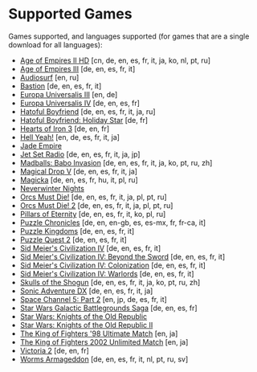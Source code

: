 ﻿Supported Games
===============
Games supported, and languages supported (for games that are a single download for all languages):


* [Age of Empires II HD](http://store.steampowered.com/app/221380/) \[cn, de, en, es, fr, it, ja, ko, nl, pt, ru\]
* [Age of Empires III](http://store.steampowered.com/app/105450/) \[de, en, es, fr, it\]
* [Audiosurf](http://store.steampowered.com/app/12900/) \[en, ru\]
* [Bastion](http://store.steampowered.com/app/107100/) \[de, en, es, fr, it\]
* [Europa Universalis III](http://store.steampowered.com/app/25800/) \[en, de\]
* [Europa Universalis IV](http://store.steampowered.com/app/236850/) \[de, en, es, fr\]
* [Hatoful Boyfriend](http://store.steampowered.com/app/310080/) \[de, en, es, fr, it, ja, ru\]
* [Hatoful Boyfriend: Holiday Star](http://store.steampowered.com/app/377080/) \[de, fr\]
* [Hearts of Iron 3](http://store.steampowered.com/app/25890/) \[de, en, fr\]
* [Hell Yeah!](http://store.steampowered.com/app/205230/) \[en, de, es, fr, it, ja\]
* [Jade Empire](http://store.steampowered.com/app/7110/) 
* [Jet Set Radio](http://store.steampowered.com/app/205950/) \[de, en, es, fr, it, ja, jp\]
* [Madballs: Babo Invasion](http://store.steampowered.com/app/25700/) \[de, en, es, fr, it, ja, ko, pt, ru, zh\]
* [Magical Drop V](http://store.steampowered.com/app/204960/) \[de, en, es, fr, it, ja\]
* [Magicka](http://store.steampowered.com/app/42910/) \[de, en, es, fr, hu, it, pl, ru\]
* [Neverwinter Nights](https://www.gog.com/game/neverwinter_nights_diamond_edition)
* [Orcs Must Die!](http://store.steampowered.com/app/102600/) \[de, en, es, fr, it, ja, pl, pt, ru\]
* [Orcs Must Die! 2](http://store.steampowered.com/app/201790/) \[de, en, es, fr, it, ja, pl, pt, ru\]
* [Pillars of Eternity](http://store.steampowered.com/app/291650/) \[de, en, es, fr, it, ko, pl, ru\]
* [Puzzle Chronicles](http://store.steampowered.com/app/19020/) \[de, en, en-gb, es, es-mx, fr, fr-ca, it\]
* [Puzzle Kingdoms](http://store.steampowered.com/app/23700/) \[de, en, es, fr, it\]
* [Puzzle Quest 2](http://store.steampowered.com/app/47540/) \[de, en, es, fr, it\]
* [Sid Meier's Civilization IV](http://store.steampowered.com/app/3900/) \[de, en, es, fr, it\]
* [Sid Meier's Civilization IV: Beyond the Sword](http://store.steampowered.com/app/8800/) \[de, en, es, fr, it\]
* [Sid Meier's Civilization IV: Colonization](http://store.steampowered.com/app/16810/) \[de, en, es, fr, it\]
* [Sid Meier's Civilization IV: Warlords](http://store.steampowered.com/app/3990/) \[de, en, es, fr, it\]
* [Skulls of the Shogun](http://store.steampowered.com/app/228960/) \[de, en, es, fr, it, ja, ko, pt, ru, zh\]
* [Sonic Adventure DX](http://store.steampowered.com/app/71250/) \[de, en, es, fr, it, ja\]
* [Space Channel 5: Part 2](http://store.steampowered.com/app/71260/) \[en, jp, de, es, fr, it\]
* [Star Wars Galactic Battlegrounds Saga](http://store.steampowered.com/app/356500/) \[de, en, es, fr\]
* [Star Wars: Knights of the Old Republic](http://store.steampowered.com/app/32370)
* [Star Wars: Knights of the Old Republic II](http://store.steampowered.com/app/208580/)
* [The King of Fighters '98 Ultimate Match](http://store.steampowered.com/app/222420/) \[en, ja\]
* [The King of Fighters 2002 Unlimited Match](http://store.steampowered.com/app/222440/) \[en, ja\]
* [Victoria 2](http://store.steampowered.com/app/42960/) \[de, en, fr\]
* [Worms Armageddon](http://store.steampowered.com/app/217200/) \[de, en, es, fr, it, nl, pt, ru, sv\]
